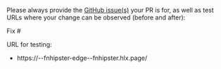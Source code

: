 Please always provide the [GitHub issue(s)](../issues) your PR is for, as well as test URLs where your change can be observed (before and after):

Fix #<gh-issue-id>

URL for testing:

- https://<branch>--fnhipster-edge--fnhipster.hlx.page/

